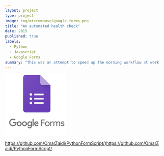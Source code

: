 ```yaml
---
layout: project
type: project
image: img/micromouse/google-forms.png
title: "An automated health check"
date: 2015
published: true
labels:
  - Python
  - Javascript
  - Google Forms
summary: "This was an attempt to speed up the morning workflow at work during COVID"
---
```

<div class="text-center p-4">
  <img width="200px" src="../img/micromouse/google-forms.png" class="img-thumbnail" >
</div>

https://github.com/OmarZaidi/PythonFormScript/)https://github.com/OmarZaidi/PythonFormScript/
